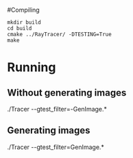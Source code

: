 #Compiling

```
mkdir build
cd build
cmake ../RayTracer/ -DTESTING=True
make
```
 
# Running
## Without generating images
./Tracer --gtest_filter=-GenImage.*
## Generating images
./Tracer --gtest_filter=GenImage.*
